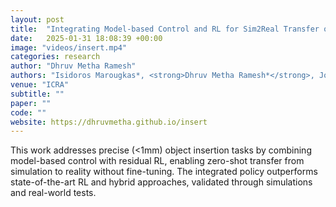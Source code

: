 ```yaml
---
layout: post
title:  "Integrating Model-based Control and RL for Sim2Real Transfer of Tight Insertion Policies"
date:   2025-01-31 18:08:39 +00:00
image: "videos/insert.mp4"
categories: research
author: "Dhruv Metha Ramesh"
authors: "Isidoros Marougkas*, <strong>Dhruv Metha Ramesh*</strong>, Joe H. Doerr, Edgar Granados, Aravind Sivaramakrishnan, Abdeslam Boularias, Kostas E. Bekris"
venue: "ICRA"
subtitle: ""
paper: ""
code: ""
website: https://dhruvmetha.github.io/insert
---
```

This work addresses precise (<1mm) object insertion tasks by combining model-based control with residual RL, enabling zero-shot transfer from simulation to reality without fine-tuning. The integrated policy outperforms state-of-the-art RL and hybrid approaches, validated through simulations and real-world tests.